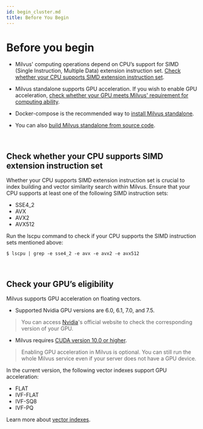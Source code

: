 ```yaml
---
id: begin_cluster.md
title: Before You Begin 
---
```


# Before you begin

- Milvus' computing operations depend on CPU’s support for SIMD (Single Instruction, Multiple Data) extension instruction set. [Check whether your CPU supports SIMD extension instruction set](#check-whether-your-cpu-supports-simd-extension-instruction-set).

- Milvus standalone supports GPU acceleration. If you wish to enable GPU acceleration, [check whether your GPU meets Milvus' requirement for computing ability](#check-your-gpus-eligibility).

- Docker-compose is the recommended way to [install Milvus standalone](install_standalone-docker.md).

- You can also [build Milvus standalone from source code](install_standalone-source.md).

<br/>

## Check whether your CPU supports SIMD extension instruction set

Whether your CPU supports SIMD extension instruction set is crucial to index building and vector similarity search within Milvus. Ensure that your CPU supports at least one of the following SIMD instruction sets:

- SSE4_2
- AVX
- AVX2
- AVX512

Run the lscpu command to check if your CPU supports the SIMD instruction sets mentioned above:

```
$ lscpu | grep -e sse4_2 -e avx -e avx2 -e avx512
```
<br/>

## Check your GPU’s eligibility
 

Milvus supports GPU acceleration on floating vectors.

- Supported Nvidia GPU versions are 6.0, 6.1, 7.0, and 7.5.

> You can access [Nvidia](https://developer.nvidia.com/cuda-gpus)'s official website to check the corresponding version of your GPU. 

- Milvus requires [CUDA version 10.0 or higher](https://developer.nvidia.com/cuda-10.0-download-archive). 

> Enabling GPU acceleration in Milvus is optional. You can still run the whole Milvus service even if your server does not have a GPU device.

In the current version, the following vector indexes support GPU acceleration:

- FLAT
- IVF-FLAT
- IVF-SQ8
- IVF-PQ

Learn more about [vector indexes](https://www.zilliz.com/blog/Accelerating-Similarity-Search-on-Really-Big-Data-with-Vector-Indexing#flat-good-for-searching-relatively-small-million-scale-datasets-when-100-recall-is-required).

